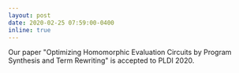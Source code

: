 ```yaml
---
layout: post
date: 2020-02-25 07:59:00-0400
inline: true
---
```


Our paper "Optimizing Homomorphic Evaluation Circuits by Program Synthesis and Term Rewriting" is accepted to PLDI 2020.
